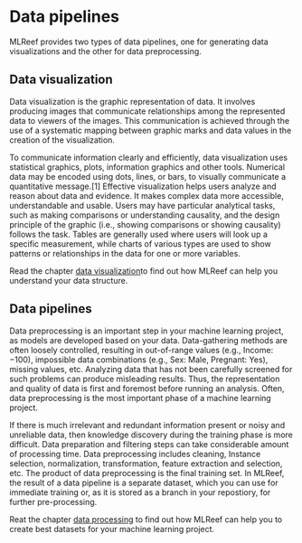 # Data pipelines

MLReef provides two types of data pipelines, one for generating data visualizations and the other for data preprocessing. 

## Data visualization

Data visualization is the graphic representation of data. It involves producing images that communicate relationships among the represented data to viewers of the images. This communication is achieved through the use of a systematic mapping between graphic marks and data values in the creation of the visualization. 

To communicate information clearly and efficiently, data visualization uses statistical graphics, plots, information graphics and other tools. Numerical data may be encoded using dots, lines, or bars, to visually communicate a quantitative message.[1] Effective visualization helps users analyze and reason about data and evidence. It makes complex data more accessible, understandable and usable. Users may have particular analytical tasks, such as making comparisons or understanding causality, and the design principle of the graphic (i.e., showing comparisons or showing causality) follows the task. Tables are generally used where users will look up a specific measurement, while charts of various types are used to show patterns or relationships in the data for one or more variables.

Read the chapter [data visualization](1-data_visualization/0-README.md)to find out how MLReef can help you understand your data structure. 

## Data pipelines

Data preprocessing is an important step in your machine learning project, as models are developed based on your data. Data-gathering methods are often loosely controlled, resulting in out-of-range values (e.g., Income: −100), impossible data combinations (e.g., Sex: Male, Pregnant: Yes), missing values, etc. Analyzing data that has not been carefully screened for such problems can produce misleading results. Thus, the representation and quality of data is first and foremost before running an analysis. Often, data preprocessing is the most important phase of a machine learning project.

If there is much irrelevant and redundant information present or noisy and unreliable data, then knowledge discovery during the training phase is more difficult. Data preparation and filtering steps can take considerable amount of processing time. Data preprocessing includes cleaning, Instance selection, normalization, transformation, feature extraction and selection, etc. The product of data preprocessing is the final training set. In MLReef, the result of a data pipeline is a separate dataset, which you can use for immediate training or, as it is stored as a branch in your repostiory, for further pre-processing.

Reat the chapter [data processing](0-dataops/0-README.md) to find out how MLReef can help you to create best datasets for your machine learning project.